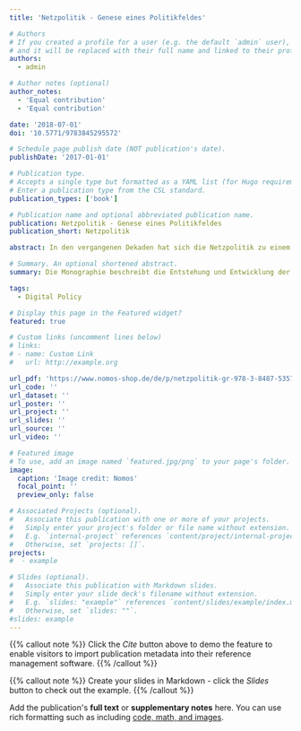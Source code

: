 ```yaml
---
title: 'Netzpolitik - Genese eines Politikfeldes'

# Authors
# If you created a profile for a user (e.g. the default `admin` user), write the username (folder name) here
# and it will be replaced with their full name and linked to their profile.
authors:
  - admin

# Author notes (optional)
author_notes:
  - 'Equal contribution'
  - 'Equal contribution'

date: '2018-07-01'
doi: '10.5771/9783845295572'

# Schedule page publish date (NOT publication's date).
publishDate: '2017-01-01'

# Publication type.
# Accepts a single type but formatted as a YAML list (for Hugo requirements).
# Enter a publication type from the CSL standard.
publication_types: ['book']

# Publication name and optional abbreviated publication name.
publication: Netzpolitik - Genese eines Politikfeldes
publication_short: Netzpolitik

abstract: In den vergangenen Dekaden hat sich die Netzpolitik zu einem etablierten Politikfeld entwickelt. Wesentliche Entscheidungen zur Gestaltung des digitalen Wandels werden hier getroffen. Die Entwicklung des jungen Politikfeldes wird nun erstmals in Form einer Monographie geschildert. Zum einen wird dabei der konkrete Fall der deutschen Netzpolitik ausführlich beschrieben. Zum anderen wird ein Verständnis des Prozesses der Politikfeldgenese vermittelt. Anhand von Diskursen, Akteuren, Institutionen und Überzeugungen wird deutlich, wie sich die Netzpolitik seit Mitte der 1990er Jahre in drei Phasen entwickelt hat. Dabei wird einerseits erkennbar, wie politische Akteure grundlegende Überzeugungen zu einer aktiven Netzpolitik in politischen Diskursen etablieren konnten. Andererseits zeigt sich, wie auf Grundlage solcher kontingenten Überzeugungen der Netzpolitik eine spezifische institutionelle Form gegeben wurde.

# Summary. An optional shortened abstract.
summary: Die Monographie beschreibt die Entstehung und Entwicklung der deutschen Netzpolitik seit Mitte der 1990er Jahre in drei Phasen und zeigt, wie sich das Politikfeld durch Diskurse, Akteure, Institutionen und Überzeugungen etabliert und institutionell verfestigt hat.

tags:
  - Digital Policy

# Display this page in the Featured widget?
featured: true

# Custom links (uncomment lines below)
# links:
# - name: Custom Link
#   url: http://example.org

url_pdf: 'https://www.nomos-shop.de/de/p/netzpolitik-gr-978-3-8487-5357-4'
url_code: ''
url_dataset: ''
url_poster: ''
url_project: ''
url_slides: ''
url_source: ''
url_video: ''

# Featured image
# To use, add an image named `featured.jpg/png` to your page's folder.
image:
  caption: 'Image credit: Nomos'
  focal_point: ''
  preview_only: false

# Associated Projects (optional).
#   Associate this publication with one or more of your projects.
#   Simply enter your project's folder or file name without extension.
#   E.g. `internal-project` references `content/project/internal-project/index.md`.
#   Otherwise, set `projects: []`.
projects:
#  - example

# Slides (optional).
#   Associate this publication with Markdown slides.
#   Simply enter your slide deck's filename without extension.
#   E.g. `slides: "example"` references `content/slides/example/index.md`.
#   Otherwise, set `slides: ""`.
#slides: example
---
```


{{% callout note %}}
Click the _Cite_ button above to demo the feature to enable visitors to import publication metadata into their reference management software.
{{% /callout %}}

{{% callout note %}}
Create your slides in Markdown - click the _Slides_ button to check out the example.
{{% /callout %}}

Add the publication's **full text** or **supplementary notes** here. You can use rich formatting such as including [code, math, and images](https://docs.hugoblox.com/content/writing-markdown-latex/).
